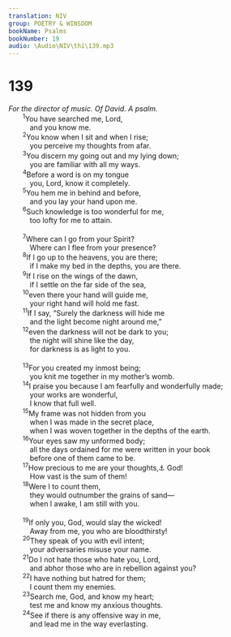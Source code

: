 ```yaml
---
translation: NIV
group: POETRY & WINSDOM
bookName: Psalms 
bookNumber: 19
audio: \Audio\NIV\thi\139.mp3
---
```


<div class="title"><h1>139</h1><i>For the director of music. Of David. A psalm.</i></div>
<span class="verse thi_139_1">  <sup>1</sup>You have searched me, Lord, <br/>   and you know me. <br/></span>
<span class="verse thi_139_2">  <sup>2</sup>You know when I sit and when I rise; <br/>   you perceive my thoughts from afar. <br/></span>
<span class="verse thi_139_3">  <sup>3</sup>You discern my going out and my lying down; <br/>   you are familiar with all my ways. <br/></span>
<span class="verse thi_139_4">  <sup>4</sup>Before a word is on my tongue <br/>   you, Lord, know it completely. <br/></span>
<span class="verse thi_139_5">  <sup>5</sup>You hem me in behind and before, <br/>   and you lay your hand upon me. <br/></span>
<span class="verse thi_139_6">  <sup>6</sup>Such knowledge is too wonderful for me, <br/>   too lofty for me to attain. <br/><br/></span>
<span class="verse thi_139_7">  <sup>7</sup>Where can I go from your Spirit? <br/>   Where can I flee from your presence? <br/></span>
<span class="verse thi_139_8">  <sup>8</sup>If I go up to the heavens, you are there; <br/>   if I make my bed in the depths, you are there. <br/></span>
<span class="verse thi_139_9">  <sup>9</sup>If I rise on the wings of the dawn, <br/>   if I settle on the far side of the sea, <br/></span>
<span class="verse thi_139_10">  <sup>10</sup>even there your hand will guide me, <br/>   your right hand will hold me fast. <br/></span>
<span class="verse thi_139_11">  <sup>11</sup>If I say, “Surely the darkness will hide me <br/>   and the light become night around me,” <br/></span>
<span class="verse thi_139_12">  <sup>12</sup>even the darkness will not be dark to you; <br/>   the night will shine like the day, <br/>   for darkness is as light to you. <br/><br/></span>
<span class="verse thi_139_13">  <sup>13</sup>For you created my inmost being; <br/>   you knit me together in my mother’s womb. <br/></span>
<span class="verse thi_139_14">  <sup>14</sup>I praise you because I am fearfully and wonderfully made; <br/>   your works are wonderful, <br/>   I know that full well. <br/></span>
<span class="verse thi_139_15">  <sup>15</sup>My frame was not hidden from you <br/>   when I was made in the secret place, <br/>   when I was woven together in the depths of the earth. <br/></span>
<span class="verse thi_139_16">  <sup>16</sup>Your eyes saw my unformed body; <br/>   all the days ordained for me were written in your book <br/>   before one of them came to be. <br/></span>
<span class="verse thi_139_17">  <sup>17</sup>How precious to me are your thoughts,<a data-toggle="tooltip" data-placement="bottom" title="Or How amazing are your thoughts concerning me">⚓</a> God! <br/>   How vast is the sum of them! <br/></span>
<span class="verse thi_139_18">  <sup>18</sup>Were I to count them, <br/>   they would outnumber the grains of sand— <br/>   when I awake, I am still with you. <br/><br/></span>
<span class="verse thi_139_19">  <sup>19</sup>If only you, God, would slay the wicked! <br/>   Away from me, you who are bloodthirsty! <br/></span>
<span class="verse thi_139_20">  <sup>20</sup>They speak of you with evil intent; <br/>   your adversaries misuse your name. <br/></span>
<span class="verse thi_139_21">  <sup>21</sup>Do I not hate those who hate you, Lord, <br/>   and abhor those who are in rebellion against you? <br/></span>
<span class="verse thi_139_22">  <sup>22</sup>I have nothing but hatred for them; <br/>   I count them my enemies. <br/></span>
<span class="verse thi_139_23">  <sup>23</sup>Search me, God, and know my heart; <br/>   test me and know my anxious thoughts. <br/></span>
<span class="verse thi_139_24">  <sup>24</sup>See if there is any offensive way in me, <br/>   and lead me in the way everlasting. <br/></span>
